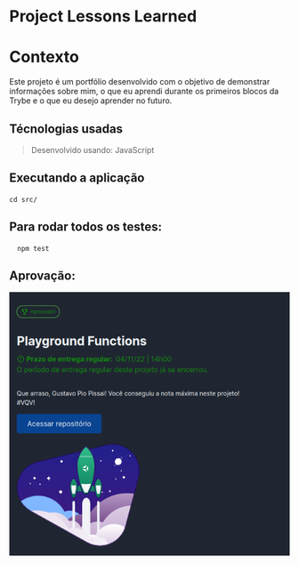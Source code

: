 # Project Lessons Learned

# Contexto
Este projeto é um portfólio desenvolvido com o objetivo de demonstrar informações sobre mim, o que eu aprendi durante os primeiros blocos da Trybe e o que eu desejo aprender no futuro.

## Técnologias usadas

> Desenvolvido usando: JavaScript

## Executando a aplicação

  ```
  cd src/
  ```

## Para rodar todos os testes:

  ```
    npm test
  ```

## Aprovação:

<img src="./src/images/Captura de tela de 2023-02-11 18-50-08.png" alt="Aprovação da Trybe">

